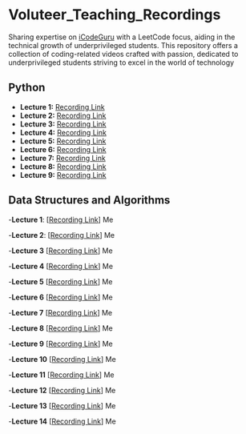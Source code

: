 # Voluteer_Teaching_Recordings
Sharing expertise on [iCodeGuru](https://icode.guru/) with a LeetCode focus, aiding in the technical growth of underprivileged students. This repository offers a collection of coding-related videos crafted with passion, dedicated to underprivileged students striving to excel in the world of technology

## Python
- **Lecture 1:** [Recording Link](https://fb.watch/xwNSeEw7pc/)   
- **Lecture 2:** [Recording Link](https://www.facebook.com/share/v/15dAnaoRv2/)  
- **Lecture 3:** [Recording Link](https://fb.watch/xIEKDQ7VIt/)  
- **Lecture 4:** [Recording Link](https://fb.watch/xIEV2klp_P/)
- **Lecture 5:** [Recording Link](https://fb.watch/xPe-MdbBug/)  
- **Lecture 6:** [Recording Link](https://fb.watch/xUw6SqLjJ7/)  
- **Lecture 7:** [Recording Link](https://fb.watch/xUwpXCg6Ep/)
- **Lecture 8:** [Recording Link](https://fb.watch/xYta6hYC6v/)  
- **Lecture 9:** [Recording Link](https://fb.watch/xZNiDTgtfb/)

## Data Structures and Algorithms
-**Lecture 1**: [[Recording Link](https://www.facebook.com/share/v/15sZz8WXRG/)] Me

-**Lecture 2**: [[Recording Link](https://www.facebook.com/share/v/1DaNWa71x5/)] Me

-**Lecture 3** [[Recording Link](https://www.facebook.com/share/v/16TAJaGUPH/)] Me

-**Lecture 4** [[Recording Link](https://www.facebook.com/share/v/1F1so86Xua/)] Me

-**Lecture 5** [[Recording Link](https://www.facebook.com/share/v/1HK1PBYQVx/)] Me

-**Lecture 6** [[Recording Link](https://www.facebook.com/share/v/1AakCz2jkZ/)] Me

-**Lecture 7** [[Recording Link](https://www.facebook.com/share/v/1FzCt2YQM5/)] Me

-**Lecture 8** [[Recording Link](https://www.facebook.com/share/v/19MCNvpEQc/)] Me

-**Lecture 9** [[Recording Link](https://www.facebook.com/share/v/14E3rSG1Mgz/)] Me

-**Lecture 10** [[Recording Link](https://www.facebook.com/share/v/19fuBFS1Nr/)] Me

-**Lecture 11** [[Recording Link](https://www.facebook.com/share/v/1AvSBsk7Qn/)] Me

-**Lecture 12** [[Recording Link](https://www.facebook.com/share/v/15vwtFcMm3/)] Me

-**Lecture 13** [[Recording Link](https://www.facebook.com/share/v/1C5Qyo4R18/)] Me

-**Lecture 14** [[Recording Link](https://www.facebook.com/share/v/1685E3rxSK/)] Me

